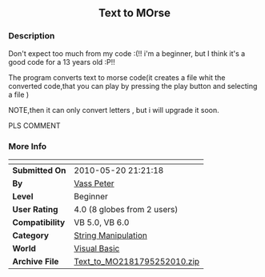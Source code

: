 ﻿<div align="center">

## Text to MOrse


</div>

### Description

Don't expect too much from my code :(!! i'm a beginner, but I think it's a good code for a 13 years old :P!!

The program converts text to morse code(it creates a file whit the converted code,that you can play by pressing the play button and selecting a file )

NOTE,then it can only convert letters , but i will upgrade it soon.

PLS COMMENT
 
### More Info
 


<span>             |<span>
---                |---
**Submitted On**   |2010-05-20 21:21:18
**By**             |[Vass Peter](https://github.com/Planet-Source-Code/PSCIndex/blob/master/ByAuthor/vass-peter.md)
**Level**          |Beginner
**User Rating**    |4.0 (8 globes from 2 users)
**Compatibility**  |VB 5\.0, VB 6\.0
**Category**       |[String Manipulation](https://github.com/Planet-Source-Code/PSCIndex/blob/master/ByCategory/string-manipulation__1-5.md)
**World**          |[Visual Basic](https://github.com/Planet-Source-Code/PSCIndex/blob/master/ByWorld/visual-basic.md)
**Archive File**   |[Text\_to\_MO2181795252010\.zip](https://github.com/Planet-Source-Code/vass-peter-text-to-morse__1-73177/archive/master.zip)








